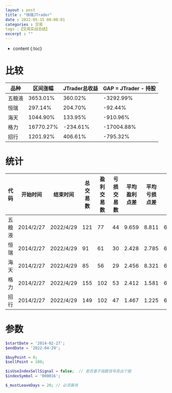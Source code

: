 ```yaml
---
layout : post
title : "恒瑞JTrader"
date : 2022-05-15 00:00:01
categories : 交易
tags :【交易实战总结】
excerpt : ""
---
```


* content
{:toc}


# 比较

| 品种   | 区间涨幅  | JTrader总收益 | GAP = JTrader -  持股 |
| ------ | --------- | ------------- | --------------------- |
| 五粮液 | 3653.01%  | 360.02%       | -3292.99%             |
| 恒瑞   | 297.14%   | 204.70%       | -92.44%               |
| 海天   | 1044.90%  | 133.95%       | -910.96%              |
| 格力   | 16770.27% | -234.61%      | -17004.88%            |
| 招行   | 1201.92%  | 406.61%       | -795.32%              |



# 统计

| 代码   | 开始时间  | 结束时间  | 总交易数 | 盈利交易数 | 亏损交易数 | 平均盈利点差 | 平均亏损点差 | 胜率   | 盈亏比 | 总点差  | 单笔交易平均盈利点数 | 乘数 | 手数 | 总金额 | 单笔交易平均盈利率 | 总收益率 |
| ------ | --------- | --------- | -------- | ---------- | ---------- | ------------ | ------------ | ------ | ------ | ------- | -------------------- | ---- | ---- | ------ | ------------------ | -------- |
| 五粮液 | 2014/2/27 | 2022/4/29 | 121      | 77         | 44         | 9.659        | 8.811        | 63.60% | 1.096  | 356.04  | 2.942                | 100  | 1    | 35604  | 2.98%              | 360.02%  |
| 恒瑞   | 2014/2/27 | 2022/4/29 | 91       | 61         | 30         | 2.428        | 2.785        | 67%    | 0.872  | 64.52   | 0.709                | 100  | 1    | 6452   | 2.25%              | 204.70%  |
| 海天   | 2014/2/27 | 2022/4/29 | 85       | 56         | 29         | 2.456        | 8.321        | 65.90% | 0.295  | -103.76 | -1.221               | 100  | 1    | -10376 | 1.58%              | 133.95%  |
| 格力   | 2014/2/27 | 2022/4/29 | 155      | 102        | 53         | 2.412        | 1.581        | 65.80% | 1.526  | 162.27  | 1.047                | 100  | 1    | 16227  | -1.51%             | -234.61% |
| 招行   | 2014/2/27 | 2022/4/29 | 149      | 102        | 47         | 1.467        | 1.225        | 68.50% | 1.198  | 92.02   | 0.618                | 100  | 1    | 9202   | 2.73%              | 406.61%  |

# 参数
```php
$startDate = '2014-02-27';
$endDate = '2022-04-29';

$buyPoint = 0;
$sellPoint = 100;

$isUseIndexSellSignal = false;  // 是否基于指数信号卖出个股
$indexSymbol = '000016';

$_mustLeaveDays = 20; // 必须离场
```

